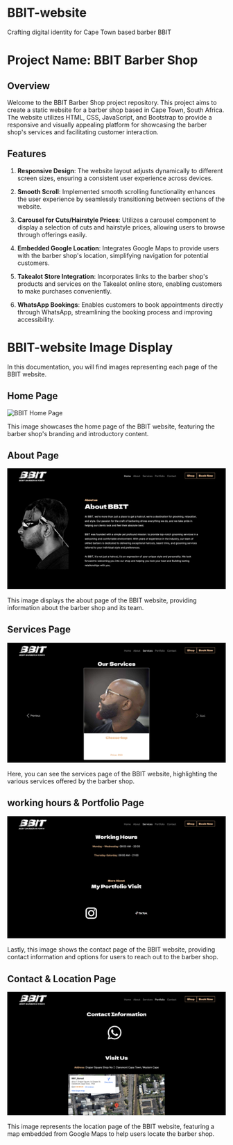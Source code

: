 # BBIT-website
Crafting digital identity for Cape Town based barber BBIT
# Project Name: BBIT Barber Shop

## Overview

Welcome to the BBIT Barber Shop project repository. This project aims to create a static website for a barber shop based in Cape Town, South Africa. The website utilizes HTML, CSS, JavaScript, and Bootstrap to provide a responsive and visually appealing platform for showcasing the barber shop's services and facilitating customer interaction.

## Features

1. **Responsive Design**: The website layout adjusts dynamically to different screen sizes, ensuring a consistent user experience across devices.

2. **Smooth Scroll**: Implemented smooth scrolling functionality enhances the user experience by seamlessly transitioning between sections of the website.

3. **Carousel for Cuts/Hairstyle Prices**: Utilizes a carousel component to display a selection of cuts and hairstyle prices, allowing users to browse through offerings easily.

4. **Embedded Google Location**: Integrates Google Maps to provide users with the barber shop's location, simplifying navigation for potential customers.

5. **Takealot Store Integration**: Incorporates links to the barber shop's products and services on the Takealot online store, enabling customers to make purchases conveniently.

6. **WhatsApp Bookings**: Enables customers to book appointments directly through WhatsApp, streamlining the booking process and improving accessibility.


# BBIT-website Image Display

In this documentation, you will find images representing each page of the BBIT website.

## Home Page

![BBIT Home Page](images/BBIT-home.png)

This image showcases the home page of the BBIT website, featuring the barber shop's branding and introductory content.

## About Page

![BBIT About Page](images/BBIT-about.png)

This image displays the about page of the BBIT website, providing information about the barber shop and its team.

## Services Page

![BBIT Services Page](images/BBIT-services.png)

Here, you can see the services page of the BBIT website, highlighting the various services offered by the barber shop.

## working hours & Portfolio Page

![BBIT Contact Page](images/BBIT-contact.png)

Lastly, this image shows the contact page of the BBIT website, providing contact information and options for users to reach out to the barber shop.

## Contact & Location Page

![BBIT Location Page](images/BBIT-location.png)

This image represents the location page of the BBIT website, featuring a map embedded from Google Maps to help users locate the barber shop.




